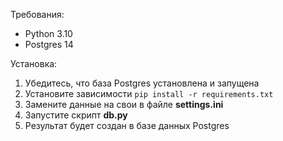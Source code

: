 Требования:

* Python 3.10
* Postgres 14

Установка:

1. Убедитесь, что база Postgres установлена и запущена
2. Установите зависимости `pip install -r requirements.txt`
3. Замените данные на свои в файле **settings.ini**
4. Запустите скрипт **db.py**
5. Результат будет создан в базе данных Postgres